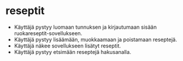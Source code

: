 # reseptit

* Käyttäjä pystyy luomaan tunnuksen ja kirjautumaan sisään ruokareseptit-sovellukseen.
* Käyttäjä pystyy lisäämään, muokkaamaan ja poistamaan reseptejä. 
* Käyttäjä näkee sovellukseen lisätyt reseptit.
* Käyttäjä pystyy etsimään reseptejä hakusanalla.
